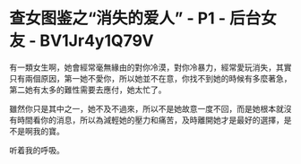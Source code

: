 # 查女图鉴之“消失的爱人” - P1 - 后台女友 - BV1Jr4y1Q79V

有一類女生啊，她會經常毫無緣由的對你冷漠，對你冷暴力，經常愛玩消失，其實只有兩個原因，第一她不愛你，所以她並不在意，你找不到她的時候有多麼著急，第二她有太多的難性需要去應付，她太忙了。

雖然你只是其中之一，她不及不過來，所以不是她故意一度不回，而是她根本就沒有時間看你的消息，所以為減輕她的壓力和痛苦，及時離開她才是最好的選擇，是不是啊我的寶。

听着我的呼吸。